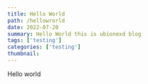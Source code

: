 ```yaml
---
title: Hello World
path: /hellowrorld
date: 2022-07-20
summary: Hello World this is ubionexd blog
tags: ['testing']
categories: ['testing']
thumbnail:
---
```

Hello world
